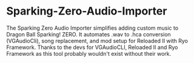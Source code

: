 # Sparking-Zero-Audio-Importer
The Sparking Zero Audio Importer simplifies adding custom music to Dragon Ball Sparking! ZERO. It automates .wav to .hca conversion (VGAudioCli), song replacement, and mod setup for Reloaded II with Ryo Framework. Thanks to the devs for VGAudioCLI, Reloaded II and Ryo Framework as this tool probably wouldn't exist without their work.

